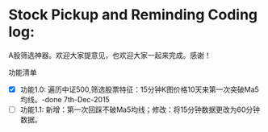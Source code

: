 # Stock Pickup and Reminding Coding log:
A股筛选神器。欢迎大家提意见，也欢迎大家一起来完成。感谢！

功能清单

- [x] 功能1.0: 遍历中证500,筛选股票特征：15分钟K图价格10天来第一次突破Ma5均线。-done 7th-Dec-2015
- [ ] 功能1.1: 新增：第一次回踩不破Ma5均线；修改：将15分钟数据更改为60分钟数据。
